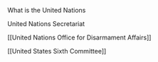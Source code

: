 What is the United Nations

United Nations Secretariat

[[United Nations Office for Disarmament Affairs]]

[[United States Sixth Committee]]
